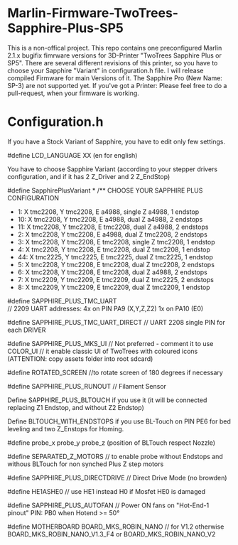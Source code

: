 # Marlin-Firmware-TwoTrees-Sapphire-Plus-SP5
This is a non-offical project. 
This repo contains one preconfigured Marlin 2.1.x bugifix fimrware versions for 3D-Printer "TwoTrees Sapphire Plus or SP5".
There are several different revisions of this printer, so you have to choose your Sapphire "Variant" in configuration.h file. 
I will release compiled Firmware for main Versions of it.
The Sapphire Pro (New Name: SP-3) are not supported yet. 
If you've got a Printer: Please feel free to do a pull-request, when your firmware is working.


# Configuration.h

If you have a Stock Variant of Sapphire, you have to edit only few settings.

#define LCD_LANGUAGE XX  (en for english)

You have to choose Sapphire Variant (according to your stepper drivers configuration, and if it has 2 Z_Driver and 2 Z_EndStop)

#define SapphirePlusVariant *
/** CHOOSE YOUR SAPPHIRE PLUS CONFIGURATION
  * 1: 	X tmc2208, Y tmc2208, E a4988, 	 single Z a4988,    1 endstop
 * 10:  X tmc2208, Y tmc2208, E a4988, 	 dual 	Z a4988,  	2 endstops
 * 11:	X tmc2208, Y tmc2208, E tmc2208, dual 	Z a4988,  	2 endstops
 * 2:  	X tmc2208, Y tmc2208, E a4988, 	 dual 	Z tmc2208, 	2 endstops
 * 3:  	X tmc2208, Y tmc2208, E tmc2208, single Z tmc2208, 	1 endstop
 * 4:  	X tmc2208, Y tmc2208, E tmc2208, dual 	Z tmc2208, 	1 endstop
 * 44: 	X tmc2225, Y tmc2225, E tmc2225, dual 	Z tmc2225, 	1 endstop
 * 5:  	X tmc2208, Y tmc2208, E tmc2208, dual 	Z tmc2208, 	2 endstops
 * 6:  	X tmc2208, Y tmc2208, E tmc2208, dual 	Z a4988,  	2 endstops
 * 7:  	X tmc2209, Y tmc2209, E tmc2209, dual 	Z tmc2225, 	2 endstops
 * 8:  	X tmc2209, Y tmc2209, E tmc2209, dual 	Z tmc2209, 	1 endstop
 
#define SAPPHIRE_PLUS_TMC_UART           
// 2209 UART addresses: 4x on PIN PA9 (X,Y,Z,Z2) 1x on PA10 (E0)

#define SAPPHIRE_PLUS_TMC_UART_DIRECT
// UART 2208 single PIN for each DRIVER

#define SAPPHIRE_PLUS_MKS_UI  // Not preferred - comment it to use COLOR_UI
// it enable classic UI of TwoTrees with coloured icons (ATTENTION: copy assets folder into root sdcard)

#define ROTATED_SCREEN
//to rotate screen of 180 degrees if necessary

#define SAPPHIRE_PLUS_RUNOUT    // Filament Sensor

Define SAPPHIRE_PLUS_BLTOUCH
if you use it (it will be connected replacing Z1 Endstop, and without Z2 Endstop)

Define BLTOUCH_WITH_ENDSTOPS
if you use BL-Touch on PIN PE6 for bed leveling and two Z_Enstops for Homing.

#define probe_x probe_y probe_z (position of BLTouch respect Nozzle)
 
#define SEPARATED_Z_MOTORS // to enable probe without Endstops and withous BLTouch for non synched Plus Z step motors

#define SAPPHIRE_PLUS_DIRECTDRIVE         // Direct Drive Mode (no browden)

#define HE1ASHE0 // use HE1 instead H0 if Mosfet HE0 is damaged

#define SAPPHIRE_PLUS_AUTOFAN           // Power ON fans on "Hot-End-1 pinout" PIN: PB0 when Hotend >= 50°

#define MOTHERBOARD BOARD_MKS_ROBIN_NANO // for V1.2
otherwise BOARD_MKS_ROBIN_NANO_V1.3_F4 or BOARD_MKS_ROBIN_NANO_V2
